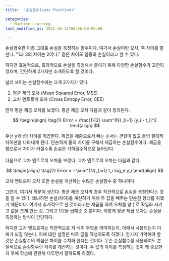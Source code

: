 ```yaml
---
title:  "손실함수(Loss Function)"

categories:
  - Machine Learning 
last_modified_at: 2021-10-12T08:06:00-05:00

---
```


손실함수란 이름 그대로 손실을 측정하는 함수이다.
여기서 손실이란 오차, 즉 차이를 말한다.
"1과 3의 차이는 2이다." 같은 차이도 일종의 
손실이라고 할 수 있다.

하지만 효율적으로, 효과적으로 
손실을 측정해서 줄이기 위해 다양한 손실함수가 고안되었으며,
간단하게 2가지만 소개하도록 할 것이다.

널리 쓰이는 손실함수에는 크게 2가지가 있다.

1. 평균 제곱 오차 (Mean Squared Error, MSE)
2. 교차 엔트로피 오차 (Cross Entropy Error, CEE)


먼저 평균 제곱 오차를 보겠다.
평균 제곱 오차 다음과 같이 정의된다. 

$$
\begin{align} 
\tag{1} 
Error = \frac{1}{2} \sum^{N}_{i=1} (y_i - t_i)^2
\end{align}
$$

우선 y와 t의 차이를 제곱한다.
제곱을 해줌으로서 빼는 순서는 관련이 없고 둘의 절대적 차이만을 나타내게 된다.
단순하게 둘의 차이를 구해서 제곱하는 손실함수이다.
제곱을 함으로서 차이가 커질수록 손실은 기하급수적으로 늘어난다.
<br/>
<br/>
다음으로 교차 엔트로피 오차를 보겠다.
교차 엔트로피 오차는 다음과 같다

$$
\begin{align}
\tag{2}
Error = - \sum^{N}_{i=1} t_i log_e y_i
\end{align} 
$$

교차 엔트로피 오차 또한 손실을 계산하는 
수많은 손실함수 중 하나이다.

그런데, 여기서 의문이 생긴다.
평균 제곱 오차의 경우 직관적으로 
손실을 측정한다는 것을 알 수 있다.
왜냐하면 손실(차이)를 계산하기 위해 
두 값을 빼주는 단순한 형태를 취했기 때문이다.
여기서 추가적으로 한 것이라고는 
제곱을 하여 오차를 양수로 획일화 시키고 
값을 크게 만든 것,
그리고 1/2을 곱해준 것 뿐이다.
이렇게 평균 제곱 오차는 손실을 
측정하는 방식이 간단하다.

하지만 교차 엔트로피는 직관적으로 저 식이 무엇을 의미하는지, 어째서 사용되는지 이해가 되질 않는다.
이에 대한 설명은 따로 글을 작성하도록 하겠다.
한가지 기억해야 할 것은 손실함수의 핵심은 
차이를 수치화 한다는 것이다.
무슨 손실함수를 사용하여도 본질적으로 
손실함수란 차이를 계산하는 것이다.
두 값의 차이를 측정하는 것이 왜 
중요한지 후에 학습에 관련해 
다루면서 말하도록 하겠다.
